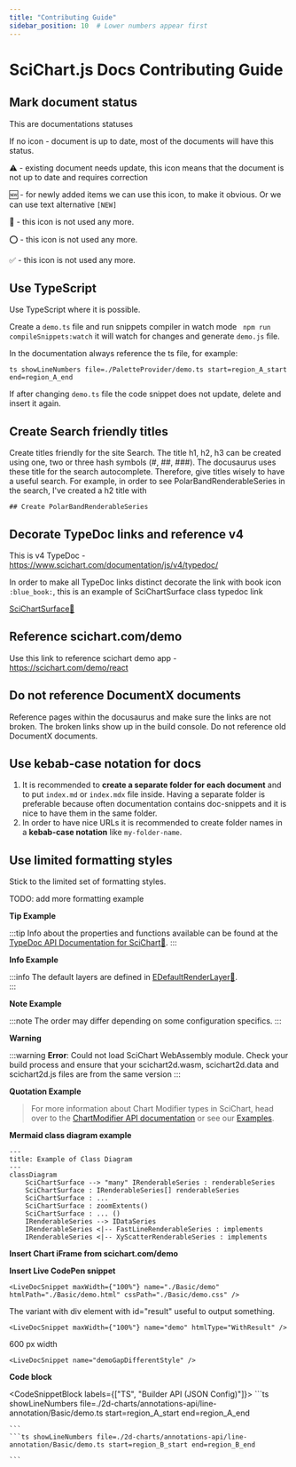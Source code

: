 ```yaml
---
title: "Contributing Guide"
sidebar_position: 10  # Lower numbers appear first
---
```


# SciChart.js Docs Contributing Guide

## Mark document status

This are documentations statuses

If no icon - document is up to date, most of the documents will have this status.

⚠️ - existing document needs update, this icon means that the document is not up to date and requires correction

🆕 - for newly added items we can use this icon, to make it obvious. Or we can use text alternative `[NEW]`

🔄 - this icon is not used any more.

⭕ - this icon is not used any more.

✅ - this icon is not used any more.

## Use TypeScript

Use TypeScript where it is possible.

Create a `demo.ts` file and run snippets compiler in watch mode ` npm run compileSnippets:watch` it will watch for changes and generate `demo.js` file.

In the documentation always reference the ts file, for example:

```text
ts showLineNumbers file=./PaletteProvider/demo.ts start=region_A_start end=region_A_end
```

If after changing `demo.ts` file the code snippet does not update, delete and insert it again.

## Create Search friendly titles

Create titles friendly for the site Search. The title h1, h2, h3 can be created using one, two or three hash symbols (#, ##, ###). The docusaurus uses these title for the search autocomplete. Therefore, give titles wisely to have a useful search. For example, in order to see PolarBandRenderableSeries in the search, I've created a h2 title with 
```
## Create PolarBandRenderableSeries
```

## Decorate TypeDoc links and reference v4

This is v4 TypeDoc - https://www.scichart.com/documentation/js/v4/typedoc/

In order to make all TypeDoc links distinct decorate the link with book icon `:blue_book:`, this is an example of SciChartSurface class typedoc link

[SciChartSurface:blue_book:](https://www.scichart.com/documentation/js/v4/typedoc/classes/scichartsurface.html)

## Reference scichart.com/demo

Use this link to reference scichart demo app - https://scichart.com/demo/react

## Do not reference DocumentX documents

Reference pages within the docusaurus and make sure the links are not broken. The broken links show up in the build console. Do not reference old DocumentX documents.

## Use kebab-case notation for docs

1. It is recommended to **create a separate folder for each document** and to put `index.md` or `index.mdx` file inside. Having a separate folder is preferable because often documentation contains doc-snippets and it is nice to have them in the same folder.
2. In order to have nice URLs it is recommended to create folder names in a **kebab-case notation** like `my-folder-name`.

## Use limited formatting styles

Stick to the limited set of formatting styles.

TODO: add more formatting example


**Tip Example**

:::tip
Info about the properties and functions available can be found at the [TypeDoc API Documentation for SciChart:blue_book:](https://www.scichart.com/documentation/js/v4/typedoc/index.html).
:::

**Info Example**

:::info
The default layers are defined in [EDefaultRenderLayer:blue_book:](https://www.scichart.com/documentation/js/current/typedoc/enums/edefaultrenderlayer.html).  
:::

**Note Example**

:::note
The order may differ depending on some configuration specifics.
:::

**Warning**

:::warning
**Error**: Could not load SciChart WebAssembly module. Check your build process and ensure that your scichart2d.wasm, scichart2d.data and scichart2d.js files are from the same version
:::

**Quotation Example**

> For more information about Chart Modifier types in SciChart, head over to the [ChartModifier API documentation](/2d-charts/chart-modifier-api/chart-modifier-api-overview) or see our [Examples](https://scichart.com/demo/react).


**Mermaid class diagram example**

```mermaid
---
title: Example of Class Diagram
---
classDiagram
    SciChartSurface --> "many" IRenderableSeries : renderableSeries
    SciChartSurface : IRenderableSeries[] renderableSeries
    SciChartSurface : ...
    SciChartSurface : zoomExtents()
    SciChartSurface : ... ()
    IRenderableSeries --> IDataSeries
    IRenderableSeries <|-- FastLineRenderableSeries : implements
    IRenderableSeries <|-- XyScatterRenderableSeries : implements
```


**Insert Chart iFrame from scichart.com/demo**

<ChartFromSciChartDemo 
    src="https://stagingdemo2.scichart.com/demo/iframe/polar-uniform-heatmap-chart"
    title="Polar Uniform Heatmap Series Chart"
/>

**Insert Live CodePen snippet**

```
<LiveDocSnippet maxWidth={"100%"} name="./Basic/demo" htmlPath="./Basic/demo.html" cssPath="./Basic/demo.css" />
```

The variant with div element with id="result" useful to output something.

```
<LiveDocSnippet maxWidth={"100%"} name="demo" htmlType="WithResult" />
```

600 px width

```
<LiveDocSnippet name="demoGapDifferentStyle" />
```


**Code block**

<CodeSnippetBlock labels={["TS", "Builder API (JSON Config)"]}>
    ```ts showLineNumbers file=./2d-charts/annotations-api/line-annotation/Basic/demo.ts start=region_A_start end=region_A_end

    ```
    ```ts showLineNumbers file=./2d-charts/annotations-api/line-annotation/Basic/demo.ts start=region_B_start end=region_B_end

    ```

</CodeSnippetBlock>
